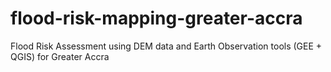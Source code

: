 # flood-risk-mapping-greater-accra
Flood Risk Assessment using DEM data and Earth Observation tools (GEE + QGIS) for Greater Accra
